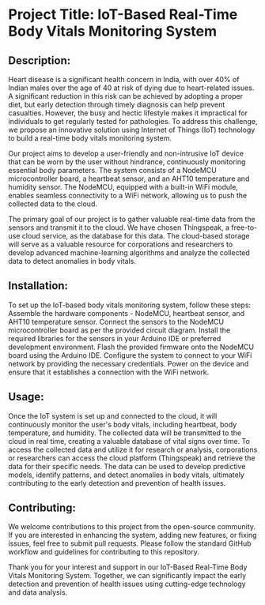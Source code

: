 # Project Title: IoT-Based Real-Time Body Vitals Monitoring System

## Description:
Heart disease is a significant health concern in India, with over 40% of Indian males over the age of 40 at risk of dying due to heart-related issues. A significant reduction in this risk can be achieved by adopting a proper diet, but early detection through timely diagnosis can help prevent casualties. However, the busy and hectic lifestyle makes it impractical for individuals to get regularly tested for pathologies. To address this challenge, we propose an innovative solution using Internet of Things (IoT) technology to build a real-time body vitals monitoring system.

Our project aims to develop a user-friendly and non-intrusive IoT device that can be worn by the user without hindrance, continuously monitoring essential body parameters. The system consists of a NodeMCU microcontroller board, a heartbeat sensor, and an AHT10 temperature and humidity sensor. The NodeMCU, equipped with a built-in WiFi module, enables seamless connectivity to a WiFi network, allowing us to push the collected data to the cloud.

The primary goal of our project is to gather valuable real-time data from the sensors and transmit it to the cloud. We have chosen Thingspeak, a free-to-use cloud service, as the database for this data. The cloud-based storage will serve as a valuable resource for corporations and researchers to develop advanced machine-learning algorithms and analyze the collected data to detect anomalies in body vitals.

## Installation:
To set up the IoT-based body vitals monitoring system, follow these steps:
Assemble the hardware components - NodeMCU, heartbeat sensor, and AHT10 temperature sensor.
Connect the sensors to the NodeMCU microcontroller board as per the provided circuit diagram.
Install the required libraries for the sensors in your Arduino IDE or preferred development environment.
Flash the provided firmware onto the NodeMCU board using the Arduino IDE.
Configure the system to connect to your WiFi network by providing the necessary credentials.
Power on the device and ensure that it establishes a connection with the WiFi network.

## Usage:
Once the IoT system is set up and connected to the cloud, it will continuously monitor the user's body vitals, including heartbeat, body temperature, and humidity. The collected data will be transmitted to the cloud in real time, creating a valuable database of vital signs over time. To access the collected data and utilize it for research or analysis, corporations or researchers can access the cloud platform (Thingspeak) and retrieve the data for their specific needs. The data can be used to develop predictive models, identify patterns, and detect anomalies in body vitals, ultimately contributing to the early detection and prevention of health issues.

## Contributing:
We welcome contributions to this project from the open-source community. If you are interested in enhancing the system, adding new features, or fixing issues, feel free to submit pull requests. Please follow the standard GitHub workflow and guidelines for contributing to this repository.

Thank you for your interest and support in our IoT-Based Real-Time Body Vitals Monitoring System. Together, we can significantly impact the early detection and prevention of health issues using cutting-edge technology and data analysis.
